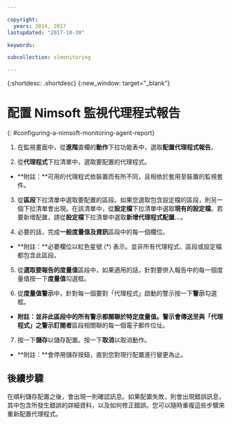 ```yaml
---

copyright:
  years: 2014, 2017
lastupdated: "2017-10-30"

keywords:

subcollection: slmonitoring

---
```


{:shortdesc: .shortdesc}
{:new_window: target="_blank"}

# 配置 Nimsoft 監視代理程式報告
{: #configuring-a-nimsoft-monitoring-agent-report}

1. 在監視畫面中，從**進階**直欄的**動作**下拉功能表中，選取**配置代理程式報告**。

2. 從**代理程式**下拉清單中，選取要配置的代理程式。
  * **附註：**可用的代理程式依裝置而有所不同，且相依於套用至裝置的監視套件。

3. 從**區段**下拉清單中選取要配置的區段。如果您選取包含設定檔的區段，則另一個下拉清單會出現。在該清單中，從**設定檔**下拉清單中選取**現有的設定檔**。若要新增配置，請從**設定檔**下拉清單中選取**新增代理程式配置...**。

4. 必要的話，完成**一般度量值及資訊**區段中的每一個欄位。
  * **附註：**必要欄位以紅色星號 (*) 表示。並非所有代理程式、區段或設定檔都包含此區段。

5. 從**選取要報告的度量值**區段中，如果適用的話，針對要併入報告中的每一個度量值按一下**度量值**勾選框。

6. 從**度量值警示**中，針對每一個要對「代理程式」啟動的警示按一下**警示**勾選框。
  * **附註：**並非此區段中的所有警示都關聯於特定度量值。警示會傳送至與「代理程式」之**警示訂閱者**區段相關聯的每一個電子郵件位址。

7. 按一下**儲存**以儲存配置。按一下**取消**以取消動作。
  * **附註：**會停用儲存按鈕，直到您對現行配置進行變更為止。

## 後續步驟

在順利儲存配置之後，會出現一則確認訊息。如果配置失敗，則會出現錯誤訊息，其中包含所發生錯誤的詳細資料，以及如何修正錯誤。您可以隨時重複這些步驟來重新配置代理程式。
